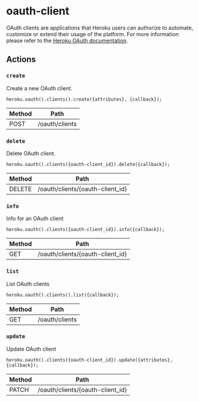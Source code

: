 # oauth-client

OAuth clients are applications that Heroku users can authorize to automate, customize or extend their usage of the platform. For more information please refer to the [Heroku OAuth documentation](https://devcenter.heroku.com/articles/oauth).

## Actions

### `create`

Create a new OAuth client.

`heroku.oauth().clients().create({attributes}, {callback});`

Method | Path
--- | ---
POST | /oauth/clients

### `delete`

Delete OAuth client.

`heroku.oauth().clients({oauth-client_id}).delete({callback});`

Method | Path
--- | ---
DELETE | /oauth/clients/{oauth-client_id}

### `info`

Info for an OAuth client

`heroku.oauth().clients({oauth-client_id}).info({callback});`

Method | Path
--- | ---
GET | /oauth/clients/{oauth-client_id}

### `list`

List OAuth clients

`heroku.oauth().clients().list({callback});`

Method | Path
--- | ---
GET | /oauth/clients

### `update`

Update OAuth client

`heroku.oauth().clients({oauth-client_id}).update({attributes}, {callback});`

Method | Path
--- | ---
PATCH | /oauth/clients/{oauth-client_id}

